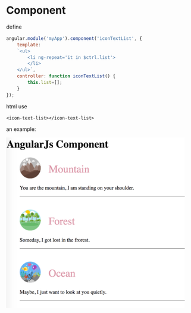 # Component

define
```js
angular.module('myApp').component('iconTextList', {
    template:
    `<ul>
        <li ng-repeat='it in $ctrl.list'>
        </li>
    </ul>`,
    controller: function iconTextList() {
        this.list=[];
    }
});
```

html use
```
<icon-text-list></icon-text-list>
```

an example:

<img src="imgs/preview.png" width="480" alt="preivew">